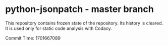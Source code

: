 # python-jsonpatch - master branch

This repository contains frozen state of the repository.
Its history is cleared. It is used only for static code
analysis with Codacy.

Commit Time: 1701667089